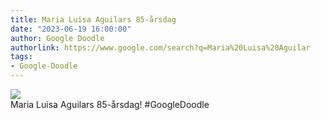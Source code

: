 ```yaml
---
title: Maria Luisa Aguilars 85-årsdag
date: "2023-06-19 16:00:00"
author: Google Doodle
authorlink: https://www.google.com/search?q=Maria%20Luisa%20Aguilar
tags:
- Google-Doodle
---
```

<img src="https://www.google.com/logos/doodles/2023/maria-luisa-aguilars-85th-birthday-6753651837109892.2-l.png" referrerpolicy="no-referrer"><br>Maria Luisa Aguilars 85-årsdag! #GoogleDoodle